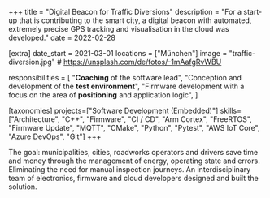 +++
title = "Digital Beacon for Traffic Diversions"
description = "For a start-up that is contributing to the smart city, a digital beacon with automated, extremely precise GPS tracking and visualisation in the cloud was developed."
date = 2022-02-28

[extra]
date_start = 2021-03-01
locations = ["München"]
image = "traffic-diversion.jpg" # https://unsplash.com/de/fotos/-1mAafgRvWBU

responsibilities = [
    "**Coaching** of the software lead",
    "Conception and development of the **test environment**",
    "Firmware development with a focus on the area of **positioning** and application logic",
]

[taxonomies]
projects=["Software Development (Embedded)"]
skills=["Architecture", "C++", "Firmware",  "CI / CD", "Arm Cortex", "FreeRTOS", "Firmware Update", "MQTT", "CMake", "Python", "Pytest", "AWS IoT Core", "Azure DevOps", "Git"]
+++

The goal: municipalities, cities, roadworks
operators and drivers save time and money through the management
of energy, operating state and errors. Eliminating the need for manual
inspection journeys. An interdisciplinary team of electronics, firmware
and cloud developers designed and built the solution.
